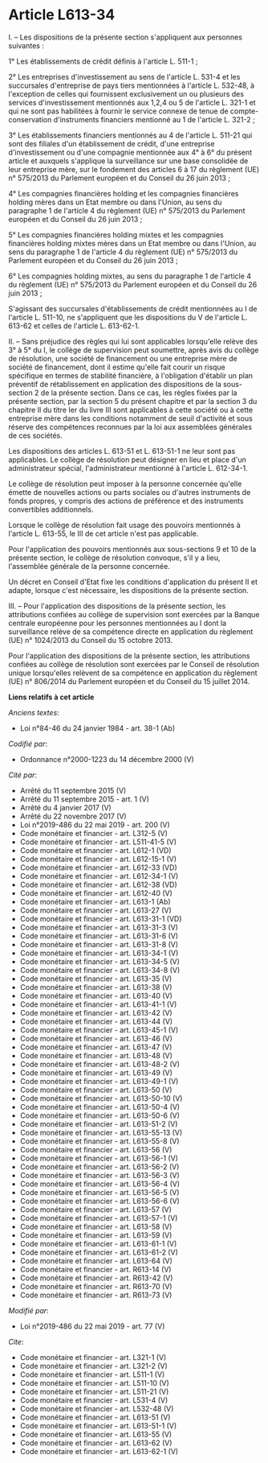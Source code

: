 # Article L613-34

I. – Les dispositions de la présente section s'appliquent aux personnes suivantes : 

1° Les établissements de crédit définis à l'article L. 511-1 ; 

2° Les entreprises d'investissement au sens de l'article L. 531-4 et les succursales d'entreprise de pays tiers mentionnées à
l'article L. 532-48, à l'exception de celles qui fournissent exclusivement un ou plusieurs des services d'investissement
mentionnés aux 1,2,4 ou 5 de l'article L. 321-1 et qui ne sont pas habilitées à fournir le service connexe de tenue de
compte-conservation d'instruments financiers mentionné au 1 de l'article L. 321-2 ; 

3° Les établissements financiers mentionnés au 4 de l'article L. 511-21 qui sont des filiales d'un établissement de crédit,
d'une entreprise d'investissement ou d'une compagnie mentionnée aux 4° à 6° du présent article et auxquels s'applique la
surveillance sur une base consolidée de leur entreprise mère, sur le fondement des articles 6 à 17 du règlement (UE) n°
575/2013 du Parlement européen et du Conseil du 26 juin 2013 ; 

4° Les compagnies financières holding et les compagnies financières holding mères dans un Etat membre ou dans l'Union, au
sens du paragraphe 1 de l'article 4 du règlement (UE) n° 575/2013 du Parlement européen et du Conseil du 26 juin 2013 ; 

5° Les compagnies financières holding mixtes et les compagnies financières holding mixtes mères dans un Etat membre ou dans
l'Union, au sens du paragraphe 1 de l'article 4 du règlement (UE) n° 575/2013 du Parlement européen et du Conseil du 26 juin
2013 ; 

6° Les compagnies holding mixtes, au sens du paragraphe 1 de l'article 4 du règlement (UE) n° 575/2013 du Parlement européen
et du Conseil du 26 juin 2013 ; 

S'agissant des succursales d'établissements de crédit mentionnées au I de l'article L. 511-10, ne s'appliquent que les
dispositions du V de l'article L. 613-62 et celles de l'article L. 613-62-1. 

II. – Sans préjudice des règles qui lui sont applicables lorsqu'elle relève des 3° à 5° du I, le collège de supervision peut
soumettre, après avis du collège de résolution, une société de financement ou une entreprise mère de société de financement,
dont il estime qu'elle fait courir un risque spécifique en termes de stabilité financière, à l'obligation d'établir un plan
préventif de rétablissement en application des dispositions de la sous-section 2 de la présente section. Dans ce cas, les
règles fixées par la présente section, par la section 5 du présent chapitre et par la section 3 du chapitre II du titre Ier
du livre III sont applicables à cette société ou à cette entreprise mère dans les conditions notamment de seuil d'activité et
sous réserve des compétences reconnues par la loi aux assemblées générales de ces sociétés. 

Les dispositions des articles L. 613-51 et L. 613-51-1 ne leur sont pas applicables. Le collège de résolution peut désigner
en lieu et place d'un administrateur spécial, l'administrateur mentionné à l'article L. 612-34-1. 

Le collège de résolution peut imposer à la personne concernée qu'elle émette de nouvelles actions ou parts sociales ou
d'autres instruments de fonds propres, y compris des actions de préférence et des instruments convertibles additionnels. 

Lorsque le collège de résolution fait usage des pouvoirs mentionnés à l'article L. 613-55, le III de cet article n'est pas
applicable. 

Pour l'application des pouvoirs mentionnés aux sous-sections 9 et 10 de la présente section, le collège de résolution
convoque, s'il y a lieu, l'assemblée générale de la personne concernée. 

Un décret en Conseil d'Etat fixe les conditions d'application du présent II et adapte, lorsque c'est nécessaire, les
dispositions de la présente section. 

III. – Pour l'application des dispositions de la présente section, les attributions confiées au collège de supervision sont
exercées par la Banque centrale européenne pour les personnes mentionnées au I dont la surveillance relève de sa compétence
directe en application du règlement (UE) n° 1024/2013 du Conseil du 15 octobre 2013. 

Pour l'application des dispositions de la présente section, les attributions confiées au collège de résolution sont exercées
par le Conseil de résolution unique lorsqu'elles relèvent de sa compétence en application du règlement (UE) n° 806/2014 du
Parlement européen et du Conseil du 15 juillet 2014.

**Liens relatifs à cet article**

_Anciens textes_:

  - Loi n°84-46 du 24 janvier 1984 - art. 38-1 (Ab)

_Codifié par_:

  - Ordonnance n°2000-1223 du 14 décembre 2000 (V)

_Cité par_:

  - Arrêté du 11 septembre 2015 (V)
  - Arrêté du 11 septembre 2015 - art. 1 (V)
  - Arrêté du 4 janvier 2017 (V)
  - Arrêté du 22 novembre 2017 (V)
  - Loi n°2019-486 du 22 mai 2019 - art. 200 (V)
  - Code monétaire et financier - art. L312-5 (V)
  - Code monétaire et financier - art. L511-41-5 (V)
  - Code monétaire et financier - art. L612-1 (VD)
  - Code monétaire et financier - art. L612-15-1 (V)
  - Code monétaire et financier - art. L612-33 (VD)
  - Code monétaire et financier - art. L612-34-1 (V)
  - Code monétaire et financier - art. L612-38 (VD)
  - Code monétaire et financier - art. L612-40 (V)
  - Code monétaire et financier - art. L613-1 (Ab)
  - Code monétaire et financier - art. L613-27 (V)
  - Code monétaire et financier - art. L613-31-1 (VD)
  - Code monétaire et financier - art. L613-31-3 (V)
  - Code monétaire et financier - art. L613-31-6 (V)
  - Code monétaire et financier - art. L613-31-8 (V)
  - Code monétaire et financier - art. L613-34-1 (V)
  - Code monétaire et financier - art. L613-34-5 (V)
  - Code monétaire et financier - art. L613-34-8 (V)
  - Code monétaire et financier - art. L613-35 (V)
  - Code monétaire et financier - art. L613-38 (V)
  - Code monétaire et financier - art. L613-40 (V)
  - Code monétaire et financier - art. L613-41-1 (V)
  - Code monétaire et financier - art. L613-42 (V)
  - Code monétaire et financier - art. L613-44 (V)
  - Code monétaire et financier - art. L613-45-1 (V)
  - Code monétaire et financier - art. L613-46 (V)
  - Code monétaire et financier - art. L613-47 (V)
  - Code monétaire et financier - art. L613-48 (V)
  - Code monétaire et financier - art. L613-48-2 (V)
  - Code monétaire et financier - art. L613-49 (V)
  - Code monétaire et financier - art. L613-49-1 (V)
  - Code monétaire et financier - art. L613-50 (V)
  - Code monétaire et financier - art. L613-50-10 (V)
  - Code monétaire et financier - art. L613-50-4 (V)
  - Code monétaire et financier - art. L613-50-6 (V)
  - Code monétaire et financier - art. L613-51-2 (V)
  - Code monétaire et financier - art. L613-55-13 (V)
  - Code monétaire et financier - art. L613-55-8 (V)
  - Code monétaire et financier - art. L613-56 (V)
  - Code monétaire et financier - art. L613-56-1 (V)
  - Code monétaire et financier - art. L613-56-2 (V)
  - Code monétaire et financier - art. L613-56-3 (V)
  - Code monétaire et financier - art. L613-56-4 (V)
  - Code monétaire et financier - art. L613-56-5 (V)
  - Code monétaire et financier - art. L613-56-6 (V)
  - Code monétaire et financier - art. L613-57 (V)
  - Code monétaire et financier - art. L613-57-1 (V)
  - Code monétaire et financier - art. L613-58 (V)
  - Code monétaire et financier - art. L613-59 (V)
  - Code monétaire et financier - art. L613-61-1 (V)
  - Code monétaire et financier - art. L613-61-2 (V)
  - Code monétaire et financier - art. L613-64 (V)
  - Code monétaire et financier - art. R613-14 (V)
  - Code monétaire et financier - art. R613-42 (V)
  - Code monétaire et financier - art. R613-70 (V)
  - Code monétaire et financier - art. R613-73 (V)

_Modifié par_:

  - Loi n°2019-486 du 22 mai 2019 - art. 77 (V)

_Cite_:

  - Code monétaire et financier - art. L321-1 (V)
  - Code monétaire et financier - art. L321-2 (V)
  - Code monétaire et financier - art. L511-1 (V)
  - Code monétaire et financier - art. L511-10 (V)
  - Code monétaire et financier - art. L511-21 (V)
  - Code monétaire et financier - art. L531-4 (V)
  - Code monétaire et financier - art. L532-48 (V)
  - Code monétaire et financier - art. L613-51 (V)
  - Code monétaire et financier - art. L613-51-1 (V)
  - Code monétaire et financier - art. L613-55 (V)
  - Code monétaire et financier - art. L613-62 (V)
  - Code monétaire et financier - art. L613-62-1 (V)
